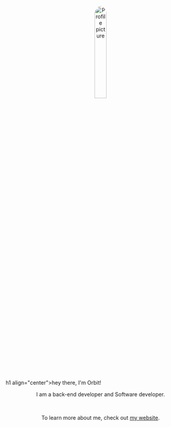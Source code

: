 <p align="center"><img width="25%" height="25%" alt="Profile picture" src="https://images.weserv.nl/?url=github.com/O4bit.png?h=400&w=400&fit=cover&mask=circle&maxage=1d" style="border-radius: 50%" /></p>
h1 align="center">hey there, I'm Orbit!</h1>
<p align="center">I am a back-end developer and Software developer.</p>
<br>
<p align="center">To learn more about me, check out <a href="https://orbit.deepspaceproductions.net">my website</a>.</p>
